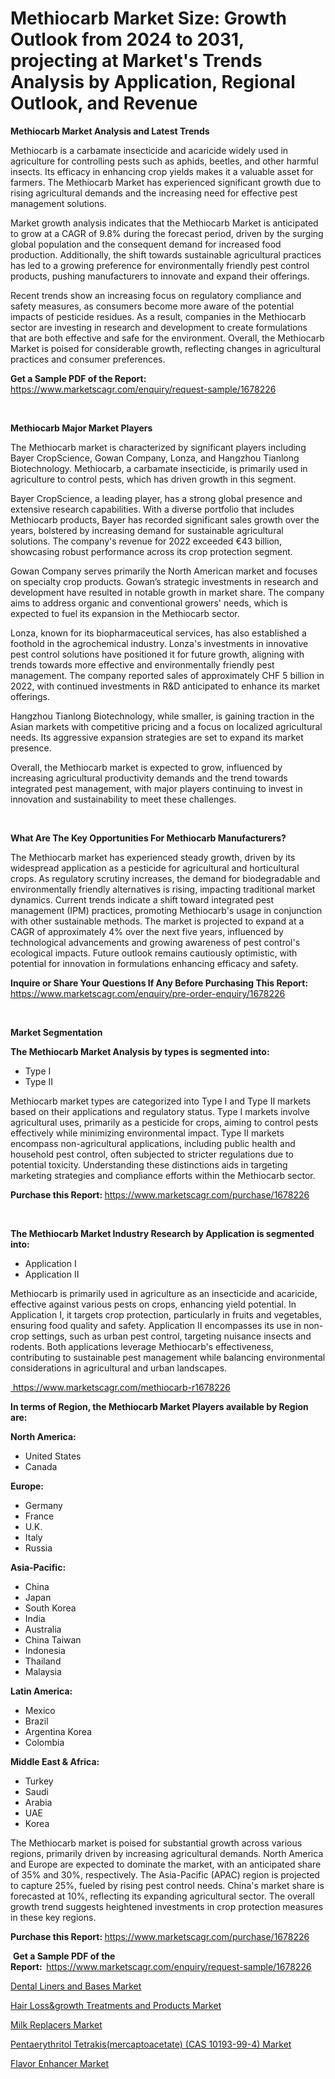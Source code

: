 <p><h1>Methiocarb Market Size: Growth Outlook from 2024 to 2031, projecting at Market's Trends Analysis by Application, Regional Outlook, and Revenue</h1></p><p><strong>Methiocarb Market Analysis and Latest Trends</strong></p>
<p><p>Methiocarb is a carbamate insecticide and acaricide widely used in agriculture for controlling pests such as aphids, beetles, and other harmful insects. Its efficacy in enhancing crop yields makes it a valuable asset for farmers. The Methiocarb Market has experienced significant growth due to rising agricultural demands and the increasing need for effective pest management solutions. </p><p>Market growth analysis indicates that the Methiocarb Market is anticipated to grow at a CAGR of 9.8% during the forecast period, driven by the surging global population and the consequent demand for increased food production. Additionally, the shift towards sustainable agricultural practices has led to a growing preference for environmentally friendly pest control products, pushing manufacturers to innovate and expand their offerings. </p><p>Recent trends show an increasing focus on regulatory compliance and safety measures, as consumers become more aware of the potential impacts of pesticide residues. As a result, companies in the Methiocarb sector are investing in research and development to create formulations that are both effective and safe for the environment. Overall, the Methiocarb Market is poised for considerable growth, reflecting changes in agricultural practices and consumer preferences.</p></p>
<p><strong>Get a Sample PDF of the Report:&nbsp;</strong> <a href="https://www.marketscagr.com/enquiry/request-sample/1678226?utm_campaign=1591&utm_medium=2&utm_source=Github&utm_content=ia&utm_term=14102024&utm_id=methiocarb">https://www.marketscagr.com/enquiry/request-sample/1678226</a></p>
<p>&nbsp;</p>
<p><strong>Methiocarb Major Market Players</strong></p>
<p><p>The Methiocarb market is characterized by significant players including Bayer CropScience, Gowan Company, Lonza, and Hangzhou Tianlong Biotechnology. Methiocarb, a carbamate insecticide, is primarily used in agriculture to control pests, which has driven growth in this segment.</p><p>Bayer CropScience, a leading player, has a strong global presence and extensive research capabilities. With a diverse portfolio that includes Methiocarb products, Bayer has recorded significant sales growth over the years, bolstered by increasing demand for sustainable agricultural solutions. The company's revenue for 2022 exceeded €43 billion, showcasing robust performance across its crop protection segment.</p><p>Gowan Company serves primarily the North American market and focuses on specialty crop products. Gowan’s strategic investments in research and development have resulted in notable growth in market share. The company aims to address organic and conventional growers' needs, which is expected to fuel its expansion in the Methiocarb sector.</p><p>Lonza, known for its biopharmaceutical services, has also established a foothold in the agrochemical industry. Lonza's investments in innovative pest control solutions have positioned it for future growth, aligning with trends towards more effective and environmentally friendly pest management. The company reported sales of approximately CHF 5 billion in 2022, with continued investments in R&D anticipated to enhance its market offerings.</p><p>Hangzhou Tianlong Biotechnology, while smaller, is gaining traction in the Asian markets with competitive pricing and a focus on localized agricultural needs. Its aggressive expansion strategies are set to expand its market presence.</p><p>Overall, the Methiocarb market is expected to grow, influenced by increasing agricultural productivity demands and the trend towards integrated pest management, with major players continuing to invest in innovation and sustainability to meet these challenges.</p></p>
<p>&nbsp;</p>
<p><strong>What Are The Key Opportunities For Methiocarb Manufacturers?</strong></p>
<p><p>The Methiocarb market has experienced steady growth, driven by its widespread application as a pesticide for agricultural and horticultural crops. As regulatory scrutiny increases, the demand for biodegradable and environmentally friendly alternatives is rising, impacting traditional market dynamics. Current trends indicate a shift toward integrated pest management (IPM) practices, promoting Methiocarb's usage in conjunction with other sustainable methods. The market is projected to expand at a CAGR of approximately 4% over the next five years, influenced by technological advancements and growing awareness of pest control's ecological impacts. Future outlook remains cautiously optimistic, with potential for innovation in formulations enhancing efficacy and safety.</p></p>
<p><strong>Inquire or Share Your Questions If Any Before Purchasing This Report:</strong> <a href="https://www.marketscagr.com/enquiry/pre-order-enquiry/1678226?utm_campaign=1591&utm_medium=2&utm_source=Github&utm_content=ia&utm_term=14102024&utm_id=methiocarb">https://www.marketscagr.com/enquiry/pre-order-enquiry/1678226</a></p>
<p>&nbsp;</p>
<p><strong>Market Segmentation</strong></p>
<p><strong>The Methiocarb Market Analysis by types is segmented into:</strong></p>
<p><ul><li>Type I</li><li>Type II</li></ul></p>
<p><p>Methiocarb market types are categorized into Type I and Type II markets based on their applications and regulatory status. Type I markets involve agricultural uses, primarily as a pesticide for crops, aiming to control pests effectively while minimizing environmental impact. Type II markets encompass non-agricultural applications, including public health and household pest control, often subjected to stricter regulations due to potential toxicity. Understanding these distinctions aids in targeting marketing strategies and compliance efforts within the Methiocarb sector.</p></p>
<p><strong>Purchase this Report:&nbsp;</strong><a href="https://www.marketscagr.com/purchase/1678226?utm_campaign=1591&utm_medium=2&utm_source=Github&utm_content=ia&utm_term=14102024&utm_id=methiocarb">https://www.marketscagr.com/purchase/1678226</a></p>
<p>&nbsp;</p>
<p><strong>The Methiocarb Market Industry Research by Application is segmented into:</strong></p>
<p><ul><li>Application I</li><li>Application II</li></ul></p>
<p><p>Methiocarb is primarily used in agriculture as an insecticide and acaricide, effective against various pests on crops, enhancing yield potential. In Application I, it targets crop protection, particularly in fruits and vegetables, ensuring food quality and safety. Application II encompasses its use in non-crop settings, such as urban pest control, targeting nuisance insects and rodents. Both applications leverage Methiocarb's effectiveness, contributing to sustainable pest management while balancing environmental considerations in agricultural and urban landscapes.</p></p>
<p><a href="https://www.marketscagr.com/methiocarb-r1678226?utm_campaign=1591&utm_medium=2&utm_source=Github&utm_content=ia&utm_term=14102024&utm_id=methiocarb">&nbsp;https://www.marketscagr.com/methiocarb-r1678226</a></p>
<p><strong>In terms of Region, the Methiocarb Market Players available by Region are:</strong></p>
<p>
    <p> <strong> North America: </strong>
        <ul>
            <li>United States</li>
            <li>Canada</li>
        </ul>
        </p> 
    <p> <strong> Europe: </strong>
        <ul>
            <li>Germany</li>
            <li>France</li>
            <li>U.K.</li>
            <li>Italy</li>
            <li>Russia</li>
        </ul>
        </p> 
    <p> <strong> Asia-Pacific: </strong>
        <ul>
            <li>China</li>
            <li>Japan</li>
            <li>South Korea</li>
            <li>India</li>
            <li>Australia</li>
            <li>China Taiwan</li>
            <li>Indonesia</li>
            <li>Thailand</li>
            <li>Malaysia</li>
        </ul>
        </p> 
    <p> <strong> Latin America: </strong>
        <ul>
            <li>Mexico</li>
            <li>Brazil</li>
            <li>Argentina Korea</li>
            <li>Colombia</li>
        </ul>
        </p> 
    <p> <strong> Middle East & Africa: </strong>
        <ul>
            <li>Turkey</li>
            <li>Saudi</li>
            <li>Arabia</li>
            <li>UAE</li>
            <li>Korea</li>
        </ul>
    </p>
    </p>
<p><p>The Methiocarb market is poised for substantial growth across various regions, primarily driven by increasing agricultural demands. North America and Europe are expected to dominate the market, with an anticipated share of 35% and 30%, respectively. The Asia-Pacific (APAC) region is projected to capture 25%, fueled by rising pest control needs. China's market share is forecasted at 10%, reflecting its expanding agricultural sector. The overall growth trend suggests heightened investments in crop protection measures in these key regions.</p></p>
<p><strong>Purchase this Report: </strong><a href="https://www.marketscagr.com/purchase/1678226?utm_campaign=1591&utm_medium=2&utm_source=Github&utm_content=ia&utm_term=14102024&utm_id=methiocarb">https://www.marketscagr.com/purchase/1678226</a></p>
<p>&nbsp;<strong>Get a Sample PDF of the Report:&nbsp;&nbsp;</strong><a href="https://www.marketscagr.com/enquiry/request-sample/1678226?utm_campaign=1591&utm_medium=2&utm_source=Github&utm_content=ia&utm_term=14102024&utm_id=methiocarb">https://www.marketscagr.com/enquiry/request-sample/1678226</a></p>
<p><strong></strong></p>
<p><p><a href="https://www.linkedin.com/pulse/unlocking-growth-potential-strategic-analysis-dental-liners-lxw3e?utm_campaign=1591&utm_medium=2&utm_source=Github&utm_content=ia&utm_term=14102024&utm_id=methiocarb">Dental Liners and Bases Market</a></p><p><a href="https://www.linkedin.com/pulse/global-hair-lossgrowth-treatments-products-market-opportunities-jschc?utm_campaign=1591&utm_medium=2&utm_source=Github&utm_content=ia&utm_term=14102024&utm_id=methiocarb">Hair Loss&growth Treatments and Products Market</a></p><p><a href="https://www.linkedin.com/pulse/navigating-global-milk-replacers-market-from-trends-strategy-vfamc?utm_campaign=1591&utm_medium=2&utm_source=Github&utm_content=ia&utm_term=14102024&utm_id=methiocarb">Milk Replacers Market</a></p><p><a href="https://www.linkedin.com/pulse/pentaerythritol-tetrakismercaptoacetate-cas-10193-99-4-market-2kmzc?utm_campaign=1591&utm_medium=2&utm_source=Github&utm_content=ia&utm_term=14102024&utm_id=methiocarb">Pentaerythritol Tetrakis(mercaptoacetate) (CAS 10193-99-4) Market</a></p><p><a href="https://www.linkedin.com/pulse/global-flavor-enhancer-market-analysis-trends-forecasts-growth-hhmce?utm_campaign=1591&utm_medium=2&utm_source=Github&utm_content=ia&utm_term=14102024&utm_id=methiocarb">Flavor Enhancer Market</a></p></p>